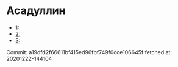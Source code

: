 # Асадуллин
- [1: ](1.md)
- [2: ](2.md)
- [3: ](3.md)

Commit: a19dfd2f66611bf415ed96fbf749f0cce106645f
 fetched at: 20201222-144104
